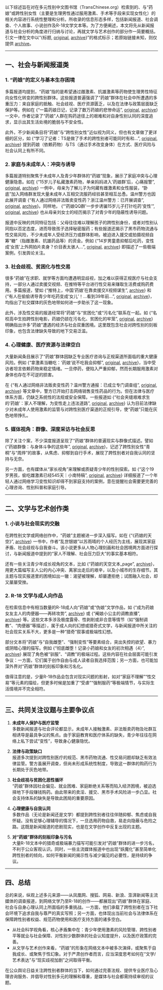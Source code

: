 以下综述旨在对在多元性别中文图书馆（TransChinese.org）检索到的、与“药娘”或跨性别女性（主要是生理男性通过服用激素、手术等手段来实现女性化）的相关内容进行系统性整理和分析。所收录的信息形态多样，包括新闻报道、社会调查、个人故事、小说创作及R-18文学文本等。为了方便阐述，本文将先从新闻报道与社会分析的角度进行归纳与讨论，再就文学与艺术创作的部分作一简要概括。引文一律在文中以“{标题, [original](链接), [archive](链接)}”的格式标示；若原始链接未知，则仅提供 [archive](链接)。

---

## 一、社会与新闻报道类

### 1. “药娘”的定义与基本生存困境

多篇报道均提到，“药娘”指的是希望通过雌激素、抗雄激素等药物使生理男性特征向女性化转变的跨性别群体。这些报道普遍强调了“药娘”群体在社会中所遭遇的多重压力：来自家庭的抵触、社会歧视、医疗资源匮乏，以及在法律与政策层面缺乏保护等。例如在 {“一篇药娘日记，记录了数万药娘的悲惨命运”, [original](https://m.thepaper.cn/newsDetail_forward_9307060), [archive](https://news.transchinese.org/澎湃新闻/m_一篇药娘日记，记录了数万药娘的悲惨命运)} 一文中，作者记录了“药娘”人群在购药途径上的艰难和对自身性别认同的深度追求，显示出其生活处境的脆弱与不安全性。

此外，不少新闻条目将“药娘”与“跨性别女性”近似视为同义，但也有文章做了更详细的区分，如 {“学习了记者：TS是做了手术的跨性别者可能同时有和…”, [original](https://www.163.com/dy/article/JEN47RVP0529AQIE.html), [archive](https://news.transchinese.org/网易新闻/www_学习了记者：TS是做了手术的跨性别者可能同时有和_-_网易)} 提到药娘（依赖药物）与TS（通过手术改变身体）在方式、医疗风险与社会认同上有所不同。

### 2. 家庭与未成年人：冲突与诱导

多篇报道特别聚焦于未成年人及青少年群体的“药娘”现象，展示了家庭冲突与心理健康隐患。如在 {“15岁儿子私藏激素药物，单亲妈妈进入‘药娘群’后，心痛报警”, [original](https://www.sohu.com/a/461212290_100203620), [archive](https://news.transchinese.org/搜狐新闻/www_15岁儿子私藏激素药物，单亲妈妈进入“药娘群”后，心痛报警)} 一例中，母亲为了解儿子为何藏有雌激素和女性服装，“卧底”加入网络群发现大量未成年人互相交流服药经验甚至相互怂恿。温州警方也因此展开调查 {“有人通过网络非法贩卖变性药？浙江温州警方：已开展调查”, [original](https://news.ifeng.com/c/85IwEGT3tfB), [archive](https://news.transchinese.org/凤凰网/news_有人通过网络非法贩卖变性药？浙江温州警方：已开展调查)}。同样地， {“‘药娘QQ群’一步步诱骗15岁儿子打针吃药‘变性’”, [original](https://news.66wz.com/system/2021/04/08/105358825.shtml), [archive](https://news.transchinese.org/未分类/news_“药娘QQ群”一步步诱骗15岁儿子打针吃药“变性”_-_温州新闻网)} 也从母亲刘女士的经历揭示了对青少年的隐蔽性诱导问题。

报道中反映的共同特征包括：父母往往难以理解孩子的跨性别身份，或者对性别认同抱以否定态度，进而导致孩子选择秘密服药；有些报道还揭示了黑市药物流通与性交易风险，不少未成年人受经济压力或群体影响，被迫进入援交或拍摄视频自筹“糖”（指雌激素、抗雄药品等）的资金。例如 {“14岁男童患抑郁后吃药，变性成‘女孩’上外网拍片卖身？价目表太骇人…”, [original](https://www.163.com/dy/article/I9AQ3D0B0548MH76.html), [archive](https://news.transchinese.org/网易新闻/www_14岁男童患抑郁后吃药，变性成”女孩“上外网拍片？价目表太骇人_-_网易)} 即描述了一些极端案例，引发舆论关注。

### 3. 社会歧视、贫困化与性交易

很多“药娘”在求职、就学等方面均遭遇明显歧视，加之难以获得正规医疗与社会支持，一部分人通过卖援交视频、在推特等平台进行性交易来赚取生活费或购药费用。多篇报道，譬如 {“推特上，中国‘药娘’在靠卖援交X视频谋生”, [archive](https://news.transchinese.org/网易新闻/www_推特上，中国“药娘”在靠卖援交X视频谋生_-_网易)} 和 {“有人在偷偷诱导青少年吃药变成‘女儿’！...看到39年前…”, [original](https://www.sohu.com/a/614911423_100941), [archive](https://news.transchinese.org/搜狐新闻/www_【今日头条】有人在偷偷诱导青少年吃药变成“女儿”！...看到39年前_)}，均指出了社交媒体的灰色地带如何进一步助长了这一现象。

此外，涉及性交易的报道经常将“药娘”与“贫困化”或“污名化”联系在一起。如 {“名校高中生拍跨性别电影，药娘仍锁在污名化、贫困化的牢笼”, [original](https://mt.sohu.com/view/d20170726/160145197_550943.shtml), [archive](https://news.transchinese.org/搜狐新闻/mt_名校高中生拍跨性别电影，药娘仍锁在污名化、贫困化的牢笼)} 明确指出许多“药娘”遭遇的经济与社会双重困境。这里既包含社会对跨性别的刻板印象，也包含法律缺失导致的地下交易泛滥。

### 4. 心理健康、医疗资源与法律空白

大量新闻条目展示了“药娘”群体因缺乏专业医疗咨询与正规渠道所面临的重大健康风险。例如 {“拿激素当糖吃：‘药娘’说不吃我会抑郁”, [original](http://news.sina.cn/sh/2018-08-16/detail-ihhvciiv6086963.d.html?oid=381&vt=4), [archive](https://news.transchinese.org/新浪新闻/news_药娘拿激素当糖吃以身试药：不吃我会抑郁)}，当中受访者坦言依赖药物来稳定情绪。一旦停药，便陷入严重抑郁，然而长期服用激素对身体也存在不可逆的损害。

在 {“有人通过网络非法贩卖变性药？温州警方通报：已成立专门调查组”, [original](https://news.qq.com/rain/a/20210409A09OWQ00), [archive](https://news.transchinese.org/腾讯新闻/news_有人通过网络非法贩卖变性药？温州警方通报：已成立专门调查组)} 等文章中，警方已开始打击网络销售变性药品的行为。但在法律与医疗体系方面，仍缺乏系统性的法规或安全保障。一些报道如 {“社会夹缝艰难求生的‘药娘’：家人不理解，为变性走上违法道路”, [original](https://news.sohu.com/a/820560712_121985181), [archive](https://news.transchinese.org/搜狐新闻/news_社会夹缝艰难求生的“药娘”：家人不理解，为变性走上违法道路)} 认为目前法律缺少对未成年人使用激素的监管与对跨性别医疗渠道的正规引导，使“药娘”只能在灰色地带挣扎。

### 5. 媒体视角：群像、深度采访与社会反思

除了关注个案，不少深度报道呈现了“药娘”群体的普遍现实与群像式描述。譬如 {“药娘群像：与身体斗争的这些年”, [original](http://inews.ifeng.com/51900796/news.shtml), [archive](https://news.transchinese.org/凤凰网/inews_药娘群像：与身体斗争的这些年)}，记述了跨性别女性“青桐”与“周烨”的故事，从焦虑、抑郁到自行手术，展现了跨性别者对自我认同的坚持与无奈。

另一方面，也有媒体从“家长视角”来理解或质疑青少年的性别探索。如 {“这个19岁男孩，偷吃雌激素已经545天｜小南特稿”, [original](https://www.163.com/dy/article/E1VO59760512863C.html), [archive](https://news.transchinese.org/网易新闻/www_这个19岁男孩，偷吃雌激素已经545天｜小南特稿_-_网易)} 详细报道了一个年轻人通过网络学习变性知识却得不到家庭支持的案例，意在提醒社会需要更完善的心理咨询、性别科普和家庭引导。

---

## 二、文学与艺术创作类

### 1. 小说与社会现实的交融

在跨性别文学或网络创作中，“药娘”主题被进一步深入描写。如在 {“《药娘的天空》”, [archive](https://digital.transchinese.org/文学作品和艺术创作/小说/药娘的天空_page)} 一书中，作者“乱世银娘”以苏雨晴的个人经历为主线，展现其家庭矛盾、社会歧视与自我奋斗。该小说更多从人物心理刻画和社会困境两方面进行探讨，与新闻报道中提到的“家人不理解、社会压力巨大”的事实基本相符。

还有一些关注青少年成长视角的文本，比如 {“药娘的天空文本_page”, [archive](https://novel.transchinese.org/未分类长篇/药娘的天空文本_page)}，用更大篇幅写主人公的内心冲突、离家出走后的艰辛，以及小城市的生存细节。其主题与现实报道里的困境如出一辙：渴望被理解，却屡遭拒绝；试图融入社会，却又屡屡受挫。

### 2. R-18 文学与成人向作品

在检索信息中有相当数量的R-18成人向“药娘”或“伪娘”文学作品，如 {“成为药娘女友主人的肉便器——再转攻势”, [archive](https://snovel.cdtsf.com/tag-R-18/伪娘/【miracle-me】（约稿）成为药娘女友主人的肉便器——再转攻势-1_page)} 或 {“阉娘小公主的调教直播”, [archive](https://snovel.cdtsf.com/tag-R-18/雌堕/【红烧牛肉面】阉娘小公主的调教直播-1_page)} 等。这些文本多涉及极度露骨、性剥削或非合意等情节（如“强制调教”、“肉便器”等描述），属于成人向的幻想或猎奇式文学，与新闻报道中所关注的社会现实关系不大，更多是一种“猎奇”叙事或极端性幻想。

部分文本将“药娘”与“自我雌堕”、“强制变性”等要素结合，突出失控的欲望、暴力或阴暗心理的描写。例如 {“彻底雌堕！记录小药娘和女友的初次相遇（4）”, [archive](https://snovel.cdtsf.com/tag-R-18/雌堕/【可见光光子】彻底雌堕！记录小药娘和女友的初次相遇（4）-1_page)} 展现了角色被“驯服”、“调教”的极端过程。这些内容在社会层面可能引发争议：一方面，它们属于创作自由与成人读者自我选择范围；另一方面，也可能加深外界对“药娘”群体的刻板印象和污名化。

值得注意的是，少量R-18作品会包含对现实问题的影射，如对“家庭不理解”“性交易”等元素的描绘，但更多时候是加重了“受虐”“强制服药”等极端情节，与实际生活情境并不完全相符。

---

## 三、共同关注议题与主要争议点

1. **未成年人保护与医疗监管**  
   多数新闻报道与社会评论都显示，未成年人接触激素、非法贩卖药物及社群互相诱导是最具争议的焦点。由于家庭教育和医疗体系的缺失，青少年往往在网络上私下尝试“变性”，导致身心健康隐忧。

2. **法律与政策缺口**  
   报道多次提到对跨性别医疗的规范、黑市药物流通、性交易问题却缺乏有效法律监管。警方虽展开调查，但尚未形成系统性制度，导致这一群体的购药行为长期处于灰色地带。

3. **社会歧视与贫困化恶性循环**  
   “药娘”群体因社会偏见、就业困难、家庭断绝关系等而陷入经济困境，被迫选择地下手段赚钱购药。由此带来的卖淫、援交、黑市手术风险进一步凸显。社会支持体系的缺失是导致此困局的重要原因。

4. **心理健康与自我认同**  
   多数作品（无论是新闻还是文学）都提到跨性别者往往伴随抑郁、焦虑或自我怀疑。没有足够心理辅导的情况下，一旦选用药物自救，易走向隐蔽与危险之路。这既是新闻报道的悲剧现实，也是在文学创作中反复出现的主题。

5. **对“药娘”群体的刻板印象与污名**  
   大量R-18文本中的猎奇或极端暴力描写可能引发对“药娘”群体的进一步污名，不利于公众客观认识。同时，一些主流媒体报道中也出现“妖魔化”甚至简单化跨性别者的倾向，如何平衡新闻的揭示性与减少偏见的必要性，是持续的争议。

---

## 四、总结

总的来说，纵观上述多元来源——从凤凰网、搜狐、网易、新浪、澎湃新闻等主流媒体的调查报道，到网络文学乃至R-18的创作——都展现出“药娘”群体在家庭、社会与自身心理认同上所面临的多重挑战。一方面，他们承载了跨性别者在当下社会环境下追求自我与尊严的真实写照；另一方面，也体现出当前社会与法律体系在保障跨性别者权益、规范药物使用和医疗支持方面的诸多空白。

- 从社会科学视角看，核心矛盾集中在：青少年使用激素的风险管理、跨性别者平等就业与社会保障、对性别少数群体的社会认知度提升，以及医疗政策的完善。  
- 从文学与艺术创作来看，“药娘”的形象在网络文本中被多次演绎，或聚焦于自我成长、或聚焦于性幻象。对于严肃创作者而言，应当深度思考如何在“文学/艺术表达”与“现实歧视加剧”之间取得平衡。

在公众舆论日益关注跨性别者群体的当下，如何通过完善法规、提供专业医疗及心理咨询服务、并倡导对性别多元的理解和尊重，是媒体与社会都需持续审视的议题。

